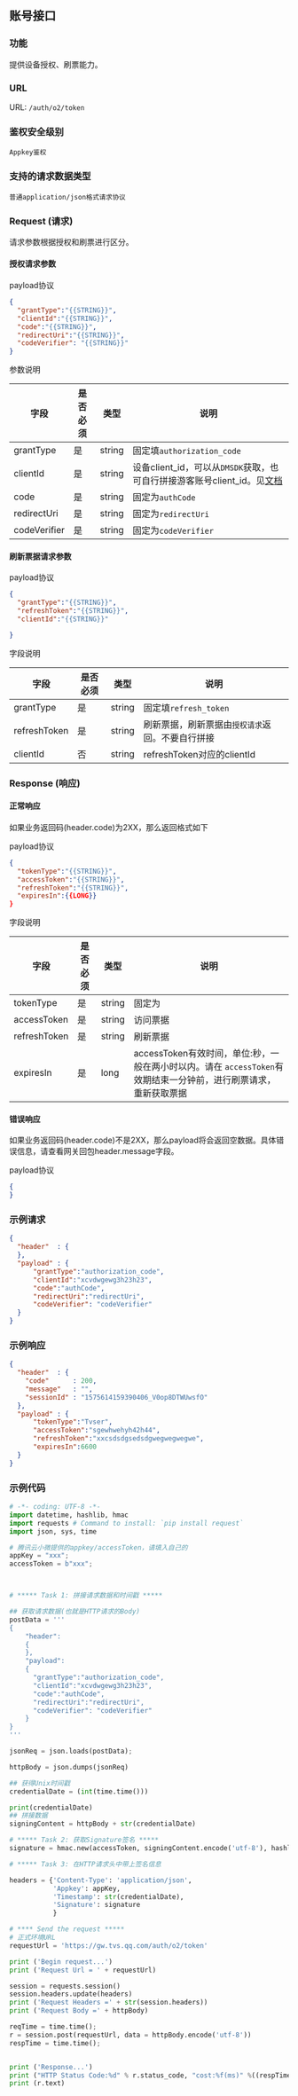 ## 账号接口

### 功能

提供设备授权、刷票能力。

### URL

URL: `/auth/o2/token`

### 鉴权安全级别

`Appkey鉴权`

### 支持的请求数据类型

`普通application/json格式请求协议`


### Request (请求)

请求参数根据授权和刷票进行区分。

#### 授权请求参数

payload协议
```json
{
  "grantType":"{{STRING}}",
  "clientId":"{{STRING}}",
  "code":"{{STRING}}",
  "redirectUri":"{{STRING}}",
  "codeVerifier": "{{STRING}}"
}
```
参数说明

| 字段         | 是否必须 | 类型   | 说明                                                         |
| ------------ | -------- | ------ | ------------------------------------------------------------ |
| grantType    | 是       | string | 固定填`authorization_code`                                   |
| clientId     | 是       | string | 设备client_id，可以从`DMSDK`获取，也可自行拼接游客账号client_id。见[文档](https://dingdang.qq.com/doc/page/365)|
| code         | 是       | string | 固定为`authCode`                                             |
| redirectUri  | 是       | string | 固定为`redirectUri`                                          |
| codeVerifier | 是       | string | 固定为`codeVerifier`                                         |

#### 刷新票据请求参数

payload协议
```json
{
  "grantType":"{{STRING}}",
  "refreshToken":"{{STRING}}",
  "clientId":"{{STRING}}"

}
```
字段说明

| 字段         | 是否必须 | 类型   | 说明                                             |
| ------------ | -------- | ------ | ------------------------------------------------ |
| grantType    | 是       | string | 固定填`refresh_token`                            |
| refreshToken | 是       | string | 刷新票据，刷新票据由`授权请求`返回。不要自行拼接 |
| clientId     | 否       | string | refreshToken对应的clientId                       |


### Response (响应)

#### 正常响应
如果业务返回码(header.code)为2XX，那么返回格式如下

payload协议
```json
{
  "tokenType":"{{STRING}}",
  "accessToken":"{{STRING}}",
  "refreshToken":"{{STRING}}",
  "expiresIn":{{LONG}}
}
```
字段说明

| 字段         | 是否必须 | 类型   | 说明                                                         |
| ------------ | -------- | ------ | ------------------------------------------------------------ |
| tokenType    | 是       | string | 固定为                                                       |
| accessToken  | 是       | string | 访问票据                                                     |
| refreshToken | 是       | string | 刷新票据                                                     |
| expiresIn    | 是       | long   | accessToken有效时间，单位:秒，一般在两小时以内。请在   `accessToken`有效期结束一分钟前，进行刷票请求，重新获取票据 |

#### 错误响应

如果业务返回码(header.code)不是2XX，那么payload将会返回空数据。具体错误信息，请查看网关回包header.message字段。

payload协议
```json
{
}
```


### 示例请求
```json
{
  "header"  : { 
  },
  "payload" : { 
      "grantType":"authorization_code",
      "clientId":"xcvdwgewg3h23h23",
      "code":"authCode",
      "redirectUri":"redirectUri",
      "codeVerifier": "codeVerifier"
  }
}
```

### 示例响应
```json
{
  "header"  : {
    "code"      : 200, 
    "message"   : "",
    "sessionId" : "1575614159390406_V0op8DTWUwsfO"
  },
  "payload" : {
  	  "tokenType":"Tvser",
      "accessToken":"sgewhwehyh42h44",
      "refreshToken":"xxcsdsdgsedsdgwegwegwegwe",
      "expiresIn":6600
  }
}
```

### 示例代码

```python
# -*- coding: UTF-8 -*-
import datetime, hashlib, hmac
import requests # Command to install: `pip install request`
import json, sys, time

# 腾讯云小微提供的appkey/accessToken，请填入自己的
appKey = "xxx";
accessToken = b"xxx";



# ***** Task 1: 拼接请求数据和时间戳 *****

## 获取请求数据(也就是HTTP请求的Body)
postData = '''
{
    "header": 
    {
    },
    "payload": 
    {
      "grantType":"authorization_code",
      "clientId":"xcvdwgewg3h23h23",
      "code":"authCode",
      "redirectUri":"redirectUri",
      "codeVerifier": "codeVerifier"
    }
}
'''

jsonReq = json.loads(postData);

httpBody = json.dumps(jsonReq)

## 获得Unix时间戳
credentialDate = (int(time.time()))   

print(credentialDate)
## 拼接数据
signingContent = httpBody + str(credentialDate)

# ***** Task 2: 获取Signature签名 *****
signature = hmac.new(accessToken, signingContent.encode('utf-8'), hashlib.sha256).hexdigest()

# ***** Task 3: 在HTTP请求头中带上签名信息

headers = {'Content-Type': 'application/json', 
           'Appkey': appKey,
           'Timestamp': str(credentialDate),
           'Signature': signature
           }

# **** Send the request *****
# 正式环境URL 
requestUrl = 'https://gw.tvs.qq.com/auth/o2/token'

print ('Begin request...')
print ('Request Url = ' + requestUrl)

session = requests.session()
session.headers.update(headers)
print ('Request Headers =' + str(session.headers))
print ('Request Body =' + httpBody)

reqTime = time.time();
r = session.post(requestUrl, data = httpBody.encode('utf-8'))
respTime = time.time();


print ('Response...')
print ("HTTP Status Code:%d" % r.status_code, "cost:%f(ms)" %((respTime - reqTime) * 1000));
print (r.text)

```